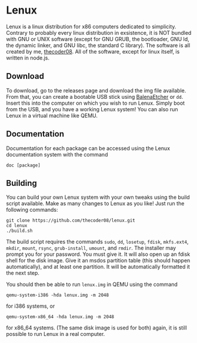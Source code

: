 # Lenux
Lenux is a linux distribution for x86 computers dedicated to simplicity. Contrary to probably every linux distribution in exsistence, it is NOT bundled with GNU or UNIX software (except for GNU GRUB, the bootloader, GNU ld, the dynamic linker, and GNU libc, the standard C library). The software is all created by me, [thecoder08](https://github.com/thecoder08). All of the software, except for linux itself, is written in node.js.
## Download
To download, go to the releases page and download the img file available. From that, you can create a bootable USB stick using [BalenaEtcher](https://balena.io/etcher) or `dd`. Insert this into the computer on which you wish to run Lenux. Simply boot from the USB, and you have a working Lenux system! You can also run Lenux in a virtual machine like QEMU.
## Documentation
Documentation for each package can be accessed using the Lenux documentation system with the command
```
doc [package]
```
## Building
You can build your own Lenux system with your own tweaks using the build script available. Make as many changes to Lenux as you like! Just run the following commands:
```shell
git clone https://github.com/thecoder08/lenux.git
cd lenux
./build.sh
```
The build script requires the commands `sudo`, `dd`, `losetup`, `fdisk`, `mkfs.ext4`, `mkdir`, `mount`, `rsync`, `grub-install`, `umount`, and `rmdir`.
The installer may prompt you for your password. You must give it. It will also open up an fdisk shell for the disk image. Give it an msdos partition table (this should happen automatically), and at least one partition. It will be automatically formatted it the next step.

You should then be able to run `lenux.img` in QEMU using the command
```shell
qemu-system-i386 -hda lenux.img -m 2048
```
for i386 systems, or
```shell
qemu-system-x86_64 -hda lenux.img -m 2048
```
for x86_64 systems. (The same disk image is used for both) again, it is still possible to run Lenux in a real computer.
